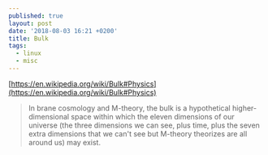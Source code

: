 ```yaml
---
published: true
layout: post
date: '2018-08-03 16:21 +0200'
title: Bulk
tags:
  - linux
  - misc
---
```

[https://en.wikipedia.org/wiki/Bulk#Physics](https://en.wikipedia.org/wiki/Bulk#Physics)

> In brane cosmology and M-theory, the bulk is a hypothetical higher-dimensional space within which the eleven dimensions of our universe (the three dimensions we can see, plus time, plus the seven extra dimensions that we can't see but M-theory theorizes are all around us) may exist.
